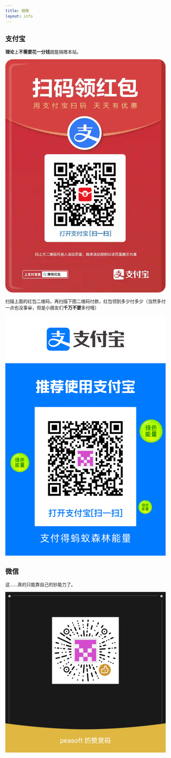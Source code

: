 ```yaml
---
title: 捐赠
layout: info
---
```


<style>img{max-height:60vh}</style>

## 支付宝

**理论**上**不需要花一分钱**就能捐赠本站。

![支付宝红包](./assets/img/pay1.jpg)

扫描上面的红包二维码，再扫描下图二维码付款，红包领到多少付多少（当然多付一点也没事😀，但是小朋友们**千万不要**多付哦）

![支付宝收款](./assets/img/pay2.jpg)

## 微信

这……真的只能靠自己的钞能力了。

![微信打赏](./assets/img/pay3.png)
